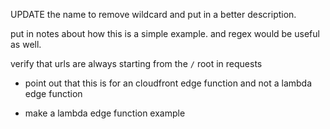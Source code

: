 UPDATE the name to remove wildcard and
put in a better description. 

put in notes about how this is a simple
example. and regex would be useful
as well.

verify that urls are always starting from 
the `/` root in requests 

- point out that this is for an cloudfront
  edge function and not a lambda edge function

- make a lambda edge function example


